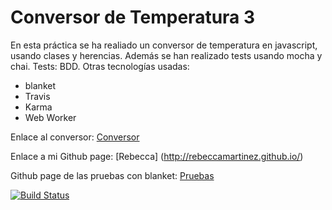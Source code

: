 # Conversor de Temperatura 3

En esta práctica se ha realiado un conversor de temperatura en javascript, usando clases y herencias. Además se han realizado tests usando mocha y chai. Tests: BDD. Otras tecnologías usadas:

* blanket
* Travis
* Karma
* Web Worker

Enlace al conversor: [Conversor](http://rebeccamartinez.github.io/Conversor3/)

Enlace a mi Github page: [Rebecca] (http://rebeccamartinez.github.io/)

Github page de las pruebas con blanket: [Pruebas](http://rebeccamartinez.github.io/Conversor3/tests/test_blanket)


[![Build Status](https://travis-ci.org/RebeccaMartinez/Conversor3.svg?branch=master)](https://travis-ci.org/RebeccaMartinez/Conversor3)

